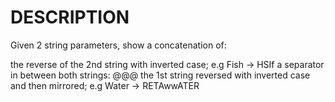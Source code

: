 # DESCRIPTION 

Given 2 string parameters, show a concatenation of:

the reverse of the 2nd string with inverted case; e.g Fish -> HSIf
a separator in between both strings: @@@
the 1st string reversed with inverted case and then mirrored; e.g Water -> RETAwwATER 